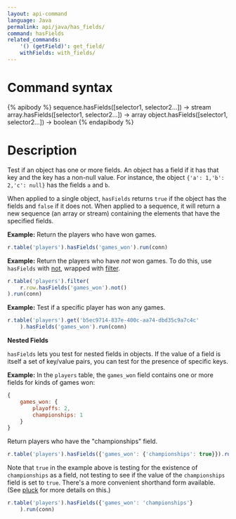 ```yaml
---
layout: api-command
language: Java
permalink: api/java/has_fields/
command: hasFields
related_commands:
    '() (getField)': get_field/
    withFields: with_fields/
---
```


# Command syntax #

{% apibody %}
sequence.hasFields([selector1, selector2...]) &rarr; stream
array.hasFields([selector1, selector2...]) &rarr; array
object.hasFields([selector1, selector2...]) &rarr; boolean
{% endapibody %}

# Description #

Test if an object has one or more fields. An object has a field if it has that key and the key has a non-null value. For instance, the object `{'a': 1,'b': 2,'c': null}` has the fields `a` and `b`.

When applied to a single object, `hasFields` returns `true` if the object has the fields and `false` if it does not. When applied to a sequence, it will return a new sequence (an array or stream) containing the elements that have the specified fields.

__Example:__ Return the players who have won games.

```js
r.table('players').hasFields('games_won').run(conn)
```

__Example:__ Return the players who have *not* won games. To do this, use `hasFields` with [not](/api/java/not), wrapped with [filter](/api/java/filter).

```js
r.table('players').filter(
    r.row.hasFields('games_won').not()
).run(conn)
```

__Example:__ Test if a specific player has won any games.

```js
r.table('players').get('b5ec9714-837e-400c-aa74-dbd35c9a7c4c'
    ).hasFields('games_won').run(conn)
```

**Nested Fields**

`hasFields` lets you test for nested fields in objects. If the value of a field is itself a set of key/value pairs, you can test for the presence of specific keys.

__Example:__ In the `players` table, the `games_won` field contains one or more fields for kinds of games won:

```js
{
    games_won: {
        playoffs: 2,
        championships: 1
    }
}
```

Return players who have the "championships" field.

```js
r.table('players').hasFields({'games_won': {'championships': true}}).run(conn)
```

Note that `true` in the example above is testing for the existence of `championships` as a field, not testing to see if the value of the `championships` field is set to `true`. There's a more convenient shorthand form available. (See [pluck](/api/java/pluck) for more details on this.)

```js
r.table('players').hasFields({'games_won': 'championships'}
    ).run(conn)
```
